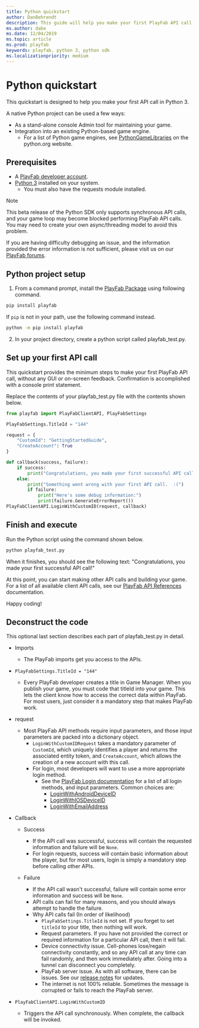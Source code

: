 ```yaml
---
title: Python quickstart
author: DanBehrendt
description: This guide will help you make your first PlayFab API call in Python 3.
ms.author: dabe
ms.date: 12/04/2019
ms.topic: article
ms.prod: playfab
keywords: playfab, python 3, python sdk
ms.localizationpriority: medium
---
```


# Python quickstart

This quickstart is designed to help you make your first API call in Python 3.

A native Python project can be used a few ways:

- As a stand-alone console Admin tool for maintaining your game.
- Integration into an existing Python-based game engine.
  - For a list of Python game engines, see [PythonGameLibraries](https://wiki.python.org/moin/PythonGameLibraries) on the python.org website.

## Prerequisites

- A [PlayFab developer account](https://developer.playfab.com/en-us/sign-up).
- [Python 3](https://www.python.org/downloads/) installed on your system.
  - You must also have the requests module installed.

> [!NOTE]
> This beta release of the Python SDK only supports synchronous API calls, and your game loop may become blocked performing PlayFab API calls. You may need to create your own async/threading model to avoid this problem.
>

  
If you are having difficulty debugging an issue, and the information provided the error information is not sufficient, please visit us on our [PlayFab forums](https://community.playfab.com/index.html).

## Python project setup

1. From a command prompt, install the [PlayFab Package](https://pypi.org/project/playfab/) using following command.

```cmd
pip install playfab
```

If `pip` is not in your path, use the following command instead.

```cmd
python -m pip install playfab
```

2. In your project directory, create a python script called playfab_test.py.

## Set up your first API call

This quickstart provides the minimum steps to make your first PlayFab API call, without any GUI or on-screen feedback. Confirmation is accomplished with a console print statement.

Replace the contents of your playfab_test.py file with the contents shown below.

```python
from playfab import PlayFabClientAPI, PlayFabSettings

PlayFabSettings.TitleId = "144"

request = {
    "CustomId": "GettingStartedGuide",
    "CreateAccount": True
}

def callback(success, failure):
    if success:
        print("Congratulations, you made your first successful API call!")
    else:
        print("Something went wrong with your first API call.  :(")
        if failure:
            print("Here's some debug information:")
            print(failure.GenerateErrorReport())
PlayFabClientAPI.LoginWithCustomID(request, callback)
```

## Finish and execute

Run the Python script using the command shown below.

```cmd
python playfab_test.py
```

When it finishes, you should see the following text: "Congratulations, you made your first successful API call!"
  
At this point, you can start making other API calls and building your game. For a list of all available client API calls, see our [PlayFab API References](../../api-references/index.md) documentation.

Happy coding!

## Deconstruct the code

This optional last section describes each part of playfab_test.py in detail.

- Imports
  - The PlayFab imports get you access to the APIs.

- `PlayFabSettings.TitleId = "144"`
  - Every PlayFab developer creates a title in Game Manager. When you publish your game, you must code that titleId into your game. This lets the client know how to access the correct data within PlayFab. For most users, just consider it a mandatory step that makes PlayFab work.

- request
  - Most PlayFab API methods require input parameters, and those input parameters are packed into a dictionary object.
    - `LoginWithCustomIDRequest` takes a mandatory parameter of `CustomId`, which uniquely identifies a player and returns the associated entity token, and `CreateAccount`, which allows the creation of a new account with this call.
    - For login, most developers will want to use a more appropriate login method.
      - See the [PlayFab Login documentation](xref:titleid.playfabapi.com.client.authentication) for a list of all login methods, and input parameters. Common choices are:
        - [LoginWithAndroidDeviceID](xref:titleid.playfabapi.com.client.authentication.loginwithandroiddeviceid)
        - [LoginWithIOSDeviceID](xref:titleid.playfabapi.com.client.authentication.loginwithiosdeviceid)
        - [LoginWithEmailAddress](xref:titleid.playfabapi.com.client.authentication.loginwithemailaddress)

- Callback
  - Success
    - If the API call was successful, success will contain the requested information and failure will be `None`.
    - For login requests, success will contain basic information about the player, but for most users, login is simply a mandatory step before calling other APIs.

  - Failure
    - If the API call wasn't successful, failure will contain some error information and success will be `None`.
    - API calls can fail for many reasons, and you should always attempt to handle the failure.
    - Why API calls fail (In order of likelihood)
      - `PlayFabSettings.TitleId` is not set. If you forget to set `titleId` to your title, then nothing will work.
      - Request parameters. If you have not provided the correct or required information for a particular API call, then it will fail.
      - Device connectivity issue. Cell-phones lose/regain connectivity constantly, and so any API call at any time can fail randomly, and then work immediately after. Going into a tunnel can disconnect you completely.
      - PlayFab server issue. As with all software, there can be issues. See our [release notes](../../release-notes/index.md) for updates.
      - The internet is not 100% reliable. Sometimes the message is corrupted or fails to reach the PlayFab server.

- `PlayFabClientAPI.LoginWithCustomID`
  - Triggers the API call synchronously. When complete, the callback will be invoked.
